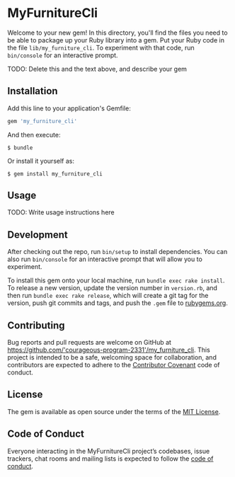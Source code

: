 # MyFurnitureCli

Welcome to your new gem! In this directory, you'll find the files you need to be able to package up your Ruby library into a gem. Put your Ruby code in the file `lib/my_furniture_cli`. To experiment with that code, run `bin/console` for an interactive prompt.

TODO: Delete this and the text above, and describe your gem

## Installation

Add this line to your application's Gemfile:

```ruby
gem 'my_furniture_cli'
```

And then execute:

    $ bundle

Or install it yourself as:

    $ gem install my_furniture_cli

## Usage

TODO: Write usage instructions here

## Development

After checking out the repo, run `bin/setup` to install dependencies. You can also run `bin/console` for an interactive prompt that will allow you to experiment.

To install this gem onto your local machine, run `bundle exec rake install`. To release a new version, update the version number in `version.rb`, and then run `bundle exec rake release`, which will create a git tag for the version, push git commits and tags, and push the `.gem` file to [rubygems.org](https://rubygems.org).

## Contributing

Bug reports and pull requests are welcome on GitHub at https://github.com/'courageous-program-2331'/my_furniture_cli. This project is intended to be a safe, welcoming space for collaboration, and contributors are expected to adhere to the [Contributor Covenant](http://contributor-covenant.org) code of conduct.

## License

The gem is available as open source under the terms of the [MIT License](https://opensource.org/licenses/MIT).

## Code of Conduct

Everyone interacting in the MyFurnitureCli project’s codebases, issue trackers, chat rooms and mailing lists is expected to follow the [code of conduct](https://github.com/'courageous-program-2331'/my_furniture_cli/blob/master/CODE_OF_CONDUCT.md).
